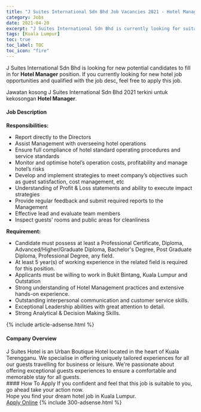 ```yaml
---
title: "J Suites International Sdn Bhd Job Vacancies 2021 - Hotel Manager" 
category: Jobs 
date: 2021-04-20 
excerpt: "J Suites International Sdn Bhd is currently looking for suitable person to fill in the Hotel Manager which positioned at Kuala Lumpur" 
tags: [Kuala Lumpur] 
toc: true 
toc_label: TOC 
toc_icon: "fire" 
--- 
```


<p>J Suites International Sdn Bhd is looking for new potential candidates to fill in for <b>Hotel Manager</b> position. If you currently looking for new hotel job opportunities and qualified with the job desc, feel free to apply this job.
</p>Jawatan kosong J Suites International Sdn Bhd 2021 terkini untuk kekosongan <b>Hotel Manager</b>. 
<div><div><h4>Job Description</h4></div><div><div><span><div><p><strong>Responsibilities:</strong></p><ul><li>Report directly to the Directors</li><li>Assist Management with overseeing hotel operations</li><li>Ensure full compliance of hotel standard operating procedures and service standards</li><li>Monitor and optimise hotel&#8217;s operation costs, profitability and manage hotel&#8217;s risks</li><li>Develop and implement strategies to meet company&#8217;s objectives such as guest satisfaction, cost management, etc</li><li>Understanding of Profit &amp; Loss statements and ability to execute impact strategies</li><li>Provide regular feedback and submit required reports to the Management</li><li>Effective lead and evaluate team members</li><li>Inspect guests&#8217; rooms and public areas for cleanliness</li></ul><p><strong>Requirement:</strong></p><ul><li><span>Candidate must possess at least a Professional Certificate, Diploma, Advanced/Higher/Graduate Diploma, Bachelor's Degree, Post Graduate Diploma, Professional Degree, any field.</span></li><li><span>At least 5 year(s) of working experience in the related field is required for this position.</span></li><li><span>Applicants must be willing to work in Bukit Bintang, Kuala Lumpur and Outstation</span></li><li><span>Strong understanding of Hotel Management practices and extensive hands-on experience.</span></li><li><span>Outstanding interpersonal communication and customer service skills.</span></li><li><span>Exceptional Leadership abilities with great attention to detail.</span></li><li><span>Strong Analytical &amp; Decision Making Skills.</span></li></ul></div></span></div></div></div> 
{% include article-adsense.html %} 
<div><div><h4>Company Overview</h4></div><div><div><span><div><div>J Suites Hotel is an Urban Boutique Hotel located in the heart of Kuala Terengganu. We specialise in offering uniquely tailored experiences for all our guests travelling for business or leisure. We're passionate about offering exceptional guests experiences to ensure a comfortable and memorable stay for all guests.</div></div></span></div></div></div> 
#### How To Apply 
If you confident and feel that this job is suitable to you, go ahead take your action now. <br/> 
Hope you find your dream hotel job in Kuala Lumpur. <br/> 
<a href="https://www.jobstreet.com.my/en/job/hotel-manager-4542664?jobId=jobstreet-my-job-4542664" class="btn btn--info" target="_blank" rel="nofollow noopenner">Apply Online</a> 
{% include 300-adsense.html %} 